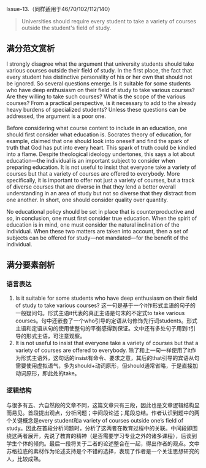Issue-13.（同样适用于46/70/102/112/140）

> Universities should require every student to take a variety of courses outside the student's field of study.

## 满分范文赏析

I strongly disagree what the argument that university students should take various courses outside their field of study. In the first place, the fact that every student has distinctive personality of his or her own that should not be ignored. So several questions emerge. Is it suitable for some students who have deep enthusiasm on their field of study to take various courses? Are they willing to take such courses? What is the scope of the various courses? From a practical perspective, is it necessary to add to the already heavy burdens of specialized students? Unless these questions can be addressed, the argument is a poor one. 

Before considering what course content to include in an education, one should first consider what education is. Socrates theory of education, for example, claimed that one should look into oneself and find the spark of truth that God has put into every heart. This spark of truth could be kindled into a flame. Despite theological ideology undertones, this says a lot about education—the individual is an important subject to consider when preparing education. It is not useful to insist that everyone take a variety of courses but that a variety of courses are offered to everybody. More specifically, it is important to offer not just a variety of courses, but a track of diverse courses that are diverse in that they lend a better overall understanding in an area of study but not so diverse that they distract from one another. In short, one should consider quality over quantity.  

No educational policy should be set in place that is counterproductive and so, in conclusion, one must first consider true education. When the spirit of education is in mind, one must consider the natural inclination of the individual.  When these two matters are taken into account, then a set of subjects can be offered for study—not mandated—for the benefit of the individual.

## 满分要素剖析

### 语言表达

1. Is it suitable for some students who have deep enthusiasm on their field of study to take various courses? 这一句是基于一个it作形式主语的句子的一般疑问句。形式主语it代表的真正主语是句末的不定式to take various courses。句中还嵌套了一个who引导的定语从句修饰先行词students。形式主语和定语从句的使用使整句的平衡感得到保证。文中还有多处句子用到it引导的形式主语，可注意观察。
2. It is not useful to insist that everyone take a variety of courses but that a variety of courses are offered to everybody. 除了和上一句一样使用了it作为形式主语外，这句话的insist有命令、要求之意，其后的that引导的宾语从句需要使用虚拟语气，多为should+动词原形，但should通常省略，于是直接加动词原形，即此处的take。

### 逻辑结构

与很多有五、六自然段的文章不同，这篇文章只有三段，因此也是文章逻辑结构显而易见。首段提出观点，分析问题；中间段论述；尾段总结。作者认识到题中的两个关键概念是every student和a variety of courses outside one’s field of study。因此在首段分析问题时，分析了这两者在教育过程中的关联。中间段即围绕这两者展开，先说了教育的精神（是否需要学习专业之外的诸多课程），后谈到学生个体的倾向。最后一段将关于二者的论述整合在一起，得出作者的观点。文中苏格拉底的素材作为论述支持是个不错的选择，表现了作者是一个关注思想研究的人，比较成熟。